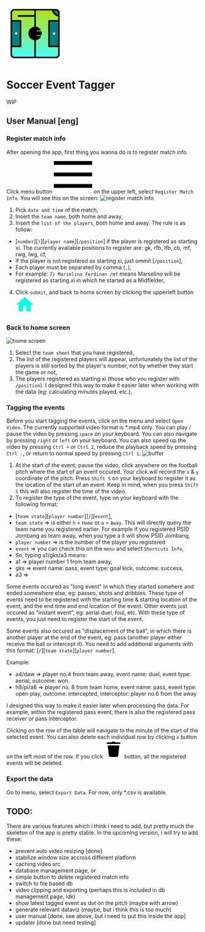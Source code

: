![Soccer Event Tagger](src-tauri/icons/Square150x150Logo.png)

# Soccer Event Tagger

WIP

## User Manual [eng]
### Register match info
After opening the app, first thing you wanna do is to register match info. Click menu button ![menu](public/buttons/menu.svg) on the upper left, select `Register Match Info`.
You will see this on the screen:
![register match info](public/screenshots/register_match_info)
1. Pick `date and time` of the match,
2. Insert the `team name`, both home and away,
3. Insert the `list of the players`, both home and away. The rule is as follow:
- [`number`][`)`][`player name`][`/position`] if the player is registered as starting xi. The currently available positions to register are: gk, rfb, lfb, cb, mf, rwg, lwg, cf,
- If the player is not registered as starting xi, just ommit [`/position`],
- Each player must be separated by comma (`,`),
- For example: `7) Marselino Ferdinan /mf` means Marselino will be registered as starting xi in which he started as a Midfielder,
4. Click `submit`, and back to home screen by clicking the upperleft button ![home](public/buttons/home.svg)

### Back to home screen
![home screen](public/screenshots/homescreen)
1. Select the `team sheet` that you have registered,
2. The list of the registered players will appear, unfortunately the list of the players is still sorted by the player's number, not by whether they start the game or not,
3. The players registered as starting xi (those who you register with `/position`). I designed this way to make it easier later when working with the data (eg: calculating minutes played, etc.),

### Tagging the events
Before you start tagging the events, click on the menu and select `Open Video`. The currently supported video format is *.mp4 only.
You can play / pause the video by pressing `space` on your keyboard. You can also navigate by pressing `right` or `left` on your keyboard. You can also speed up the video by pressing `Ctrl +` or `Ctrl 2`, reduce the playback speed by pressing `Ctrl -`, or return to normal speed by pressing `Ctrl 1`.
![buffer](public/screenshots/buffer)
1. At the start of the event, pause the video, click anywhere on the football pitch where the start of an event occured. Your click will record the `x` & `y` coordinate of the pitch. Press `Shift S` on your keyboard to register it as the location of the start of an event. Keep in mind, when you press `Shift S` this will also register the time of the video.
2. To register the type of the event, type on your keyboard with the following format:
- [`team state`][`player number`][`/`][`event`],
- `team state` => is either `h` = `Home` or `a` = `Away`. This will directly query the team name you registered earlier. For example if you registered PSID Jombang as team away, when you type a it will show PSID Jombang,
- `player number` => is the number of the player you registered
- `event` => you can check this on the `menu` and select `Shortcuts Info`,
- So, typing a1/gks/a3 means:
- a1 => player number 1 from team away,
- gks => event name: pass, event type: goal kick, outcome: success,
- a3 => 

Some events occured as "long event" in which they started somehere and ended somewhere else, eg: passes, shots and dribbles. These type of events need to be registered with the starting time & starting location of the event, and the end time and end location of the event. Other events just occured as "instant event", eg: aerial duel, foul, etc. With these type of events, you just need to register the start of the event.

Some events also occured as "displacement of the ball", in which there is another player at the end of the event, eg: pass (another player either receive the ball or intercept it). You need to add additional arguments with this format: [`/`][`team state`][`player number`].

Example:
- a4/daw => player no.4 from team away, event name: duel, event type: aerial, outcome: won.
- h8/pi/a6 => player no. 8 from team home, event name: pass, event type: open play, outcome: intercepted, interceptor: player no.6 from the away

I designed this way to make it easier later when processing the data. For example, within the registered pass event, there is also the registered pass receiver or pass interceptor.

Clicking on the row of the table will navigate to the minute of the start of the selected event. You can also delete each individual row by clicking `x` button on the left most of the row. If you click ![delete](public/buttons/delete.svg) button, all the registered events will be deleted.

### Export the data
Go to menu, select `Export Data`. For now, only *.csv is available.

## TODO:
There are various features which i think i need to add, but pretty much the skeleton of the app is pretty stable. In the upcoming version, i will try to add these:
- prevent auto video resizing [done]
- stabilize window size accross different platform
- caching video src
- database management page, or
- simple button to delete registered match info
- switch to file based db
- video clipping and exporting (perhaps this is included in db management page, idk)
- show latest tagged event as dot on the pitch (maybe with arrow)
- generate relevant dataviz (maybe, but i think this is too much)
- user manual [done, see above, but i need to put this inside the app]
- updater [done but need testing]
